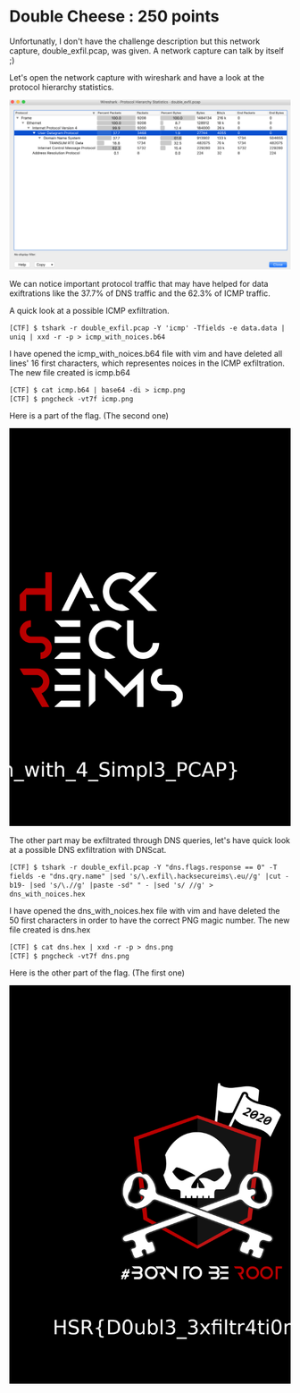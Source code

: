 # Double Cheese : 250 points

Unfortunatly, I don't have the challenge description but this network capture, double_exfil.pcap, was given. A network capture can talk by itself ;)

Let's open the network capture with wireshark and have a look at the protocol hierarchy statistics.

![Image](./Images/protocol_hierarchy_stat.png)

We can notice important protocol traffic that may have helped for data exiftrations like the 37.7% of DNS traffic and the 62.3% of ICMP traffic.

A quick look at a possible ICMP exfiltration.
```shell
[CTF] $ tshark -r double_exfil.pcap -Y 'icmp' -Tfields -e data.data | uniq | xxd -r -p > icmp_with_noices.b64
```

I have opened the icmp_with_noices.b64 file with vim and have deleted all lines' 16 first characters, which representes noices in the ICMP exfiltration.
The new file created is icmp.b64

```shell 
[CTF] $ cat icmp.b64 | base64 -di > icmp.png
[CTF] $ pngcheck -vt7f icmp.png
```

Here is a part of the flag. (The second one)

![Image](./Images/icmp.png)


The other part may be exfiltrated through DNS queries, let's have quick look at a possible DNS exfiltration with DNScat.

```shell
[CTF] $ tshark -r double_exfil.pcap -Y "dns.flags.response == 0" -T fields -e "dns.qry.name" |sed 's/\.exfil\.hacksecureims\.eu//g' |cut -b19- |sed 's/\.//g' |paste -sd" " - |sed 's/ //g' > dns_with_noices.hex
```

I have opened the dns_with_noices.hex file with vim and have deleted the 50 first characters in order to have the correct PNG magic number.
The new file created is dns.hex

```shell 
[CTF] $ cat dns.hex | xxd -r -p > dns.png
[CTF] $ pngcheck -vt7f dns.png
```

Here is the other part of the flag. (The first one)

![Image](./Images/dns.png)
